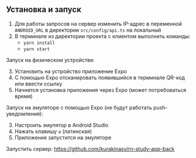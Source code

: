 ## Установка и запуск

1) Для работы запросов на сервер изменить IP-адрес в переменной `ANDROID_URL` в директории `src/config/api.ts` на локальный
2) В терминале из директории проекта с клиентом выполнить команды:
	- `yarn install`
	- `yarn start`

Запуск на физическом устройстве:

3) Установить на устройство приложение Expo
4) С помощью Expo отсканировать появившийся в терминале QR-код или ввести ссылку
5) Начнется установка приложения через Expo (может потребоваться время)

Запуск на эмуляторе с помощью Expo (не будут работать push-уведомления):

3) Настроить эмулятор в Android Studio
4) Нажать клавишу `a` (латинская)
5) Приложение запустится на эмуляторе

Запустить сервер: https://github.com/kurakinasv/rn-study-app-back

